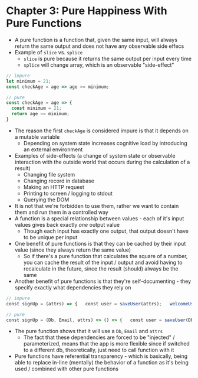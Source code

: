 # Chapter 3: Pure Happiness With Pure Functions

* A pure function is a function that, given the same input, will always return the same output and does not have any observable side effecs
* Example of `slice` vs. `splice`
  * `slice` is pure because it returns the same output per input every time
  * `splice` will change array, which is an observable "side-effect"

```javascript
// impure
let minimum = 21;
const checkAge = age => age >= minimum;

// pure
const checkAge = age => {
  const minimum = 21;
  return age >= minimum;
}
```

* The reason the first `checkAge` is considered impure is that it depends on a mutable variable
  * Depending on system state increases cognitive load by introducing an external environment
* Examples of side-effects (a change of system state or observable interaction with the outside world that occurs during the calculation of a result)
  * Changing file system
  * Changing record in database
  * Making an HTTP request
  * Printing to screen / logging to stdout
  * Querying the DOM
* It is not that we're forbidden to use them, rather we want to contain them and run them in a controlled way
* A function is a special relationship between values - each of it's input values gives back exactly _one_ output value
  * Though each input has exactly one output, that output doesn't have to be unique per input
* One benefit of pure functions is that they can be cached by their input value (since they always return the same value)
  * So if there's a pure function that calculates the square of a number, you can cache the result of the input / output and avoid having to recalculate in the future, since the result (should) always be the same
* Another benefit of pure functions is that they're self-documenting - they specify exactly what dependencies they rely on

```javascript
// impure 
const signUp = (attrs) => {   const user = saveUser(attrs);   welcomeUser(user); }; 

// pure 
const signUp = (Db, Email, attrs) => () => {   const user = saveUser(Db, attrs);   welcomeUser(Email, user); };
```

* The pure function shows that it will use a `Db`, `Email` and `attrs`
  * The fact that these dependencies are forced to be "injected" / parameterized, means that the app is more flexible since if switched to a different db, theoretically, just need to call function with it
* Pure functions have referential transparency - which is basically, being able to replace in-line (mentally) the behavior of a function as it's being used / combined with other pure functions